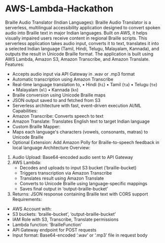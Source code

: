 # AWS-Lambda-Hackathon
Braille Audio Translator (Indian Languages):
Braille Audio Translator is a serverless, multilingual accessibility application designed to convert spoken audio into Braille text in major Indian languages. Built on AWS, it helps visually impaired users receive content in regional Braille scripts.
This serverless application takes audio input, converts it to text, translates it into a selected Indian language (Tamil, Hindi, Telugu, Malayalam, Kannada), and outputs the result in Unicode Braille format. The application is built using AWS Lambda, Amazon S3, Amazon Transcribe, and Amazon Translate.
Features:
-	Accepts audio input via API Gateway in .wav or .mp3 format
-	Automatic transcription using Amazon Transcribe
-	Real-time language translation to,
•	Hindi (`hi`)
•	Tamil (`ta`)
•	Telugu (`te`)
•	Malayalam (`ml`)
•	Kannada (`kn`)
-	Braille conversion using Unicode Braille maps
-	JSON output saved to and fetched from S3
-	Serverless architecture with fast, event-driven execution
AI/ML Capabilities:
-	Amazon Transcribe: Converts speech to text
-	Amazon Translate: Translates English text to target Indian language
-	Custom Braille Mapper:
-	Maps each language's characters (vowels, consonants, matras) to Unicode Braille
-	Optional Extension: Add Amazon Polly for Braille-to-speech feedback in local language
 Architecture Overview:
1. Audio Upload: Base64-encoded audio sent to API Gateway
2. AWS Lambda:
   - Decodes and uploads to input S3 bucket (‘braille-bucket)
   - Triggers transcription via Amazon Transcribe
   - Translates result using Amazon Translate
   - Converts to Unicode Braille using language-specific mappings
   - Saves final output in ‘output-braille-bucket’
3. Returns: JSON response containing Braille text with CORS support
Requirements:
-	AWS Account with:
-	S3 buckets: ‘braille-bucket’, ‘output-braille-bucket’
-	IAM Role with S3, Transcribe, Translate permissions
-	Lambda function: ‘BrailleFunction’
-	API Gateway endpoint for POST requests
-	Input format: Base64-encoded ‘.wav’ or ‘.mp3’ file in request body


